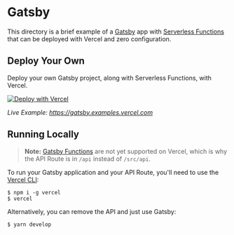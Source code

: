 # Gatsby

This directory is a brief example of a [Gatsby](https://www.gatsbyjs.org/) app with [Serverless Functions](https://vercel.com/docs/concepts/functions/serverless-functions) that can be deployed with Vercel and zero configuration.

## Deploy Your Own

Deploy your own Gatsby project, along with Serverless Functions, with Vercel.

[![Deploy with Vercel](https://vercel.com/button)](https://vercel.com/new/clone?repository-url=https://github.com/vercel/vercel/tree/main/examples/gatsby&template=gatsby)

_Live Example: https://gatsby.examples.vercel.com_

## Running Locally

> **Note:** [Gatsby Functions](https://www.gatsbyjs.com/docs/reference/functions/getting-started/) are not yet supported on Vercel, which is why the API Route is in `/api` instead of `/src/api`.

To run your Gatsby application and your API Route, you'll need to use the [Vercel CLI](https://vercel.com/cli):

```shell
$ npm i -g vercel
$ vercel
```

Alternatively, you can remove the API and just use Gatsby:

```shell
$ yarn develop
```
